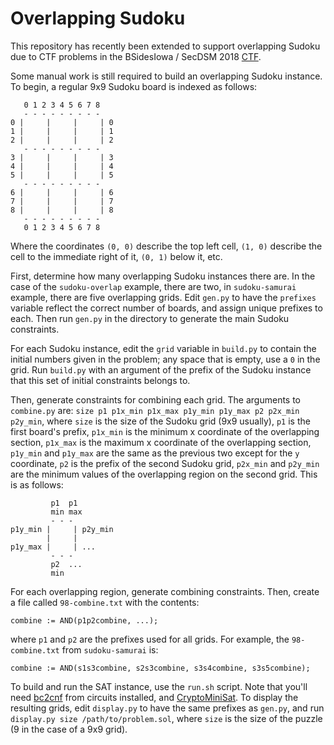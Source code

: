 # Overlapping Sudoku

This repository has recently been extended to support overlapping Sudoku due
to CTF problems in the BSidesIowa / SecDSM 2018 [CTF](https://bsidesiowa.secdsm.org).

Some manual work is still required to build an overlapping Sudoku instance. To
begin, a regular 9x9 Sudoku board is indexed as follows:

       0 1 2 3 4 5 6 7 8
       - - - - - - - - -
    0 |     |     |     | 0
    1 |     |     |     | 1
    2 |     |     |     | 2
       - - - - - - - - -
    3 |     |     |     | 3
    4 |     |     |     | 4
    5 |     |     |     | 5
       - - - - - - - - -
    6 |     |     |     | 6
    7 |     |     |     | 7
    8 |     |     |     | 8
       - - - - - - - - -
       0 1 2 3 4 5 6 7 8

Where the coordinates `(0, 0)` describe the top left cell, `(1, 0)` describe
the cell to the immediate right of it, `(0, 1)` below it, etc.

First, determine how many overlapping Sudoku instances there are. In the
case of the `sudoku-overlap` example, there are two, in `sudoku-samurai`
example, there are five overlapping grids. Edit `gen.py` to have the
`prefixes` variable reflect the correct number of boards, and assign
unique prefixes to each. Then run `gen.py` in the directory to generate
the main Sudoku constraints.

For each Sudoku instance, edit the `grid` variable in `build.py` to
contain the initial numbers given in the problem; any space that is empty,
use a `0` in the grid. Run `build.py` with an argument of the prefix of
the Sudoku instance that this set of initial constraints belongs to.

Then, generate constraints for combining each grid. The arguments to
`combine.py` are: `size p1 p1x_min p1x_max p1y_min p1y_max p2 p2x_min p2y_min`,
where `size` is the size of the Sudoku grid (9x9 usually), `p1` is the first
board's prefix, `p1x_min` is the minimum x coordinate of the overlapping
section, `p1x_max` is the maximum x coordinate of the overlapping section,
`p1y_min` and `p1y_max` are the same as the previous two except for the `y`
coordinate, `p2` is the prefix of the second Sudoku grid, `p2x_min` and
`p2y_min` are the minimum values of the overlapping region on the second grid.
This is as follows:

             p1  p1
             min max
             - - -
    p1y_min |     | p2y_min
            |     |
    p1y_max |     | ...
             - - -
             p2  ...
             min

For each overlapping region, generate combining constraints. Then, create a
file called `98-combine.txt` with the contents:

    combine := AND(p1p2combine, ...);

where `p1` and `p2` are the prefixes used for all grids. For example, the
`98-combine.txt` from `sudoku-samurai` is:

    combine := AND(s1s3combine, s2s3combine, s3s4combine, s3s5combine);

To build and run the SAT instance, use the `run.sh` script. Note that you'll
need [bc2cnf](https://users.ics.aalto.fi/tjunttil/circuits/) from circuits
installed, and [CryptoMiniSat](https://github.com/msoos/cryptominisat).
To display the resulting grids, edit `display.py` to have the same prefixes
as `gen.py`, and run `display.py size /path/to/problem.sol`, where `size` is
the size of the puzzle (9 in the case of a 9x9 grid).

